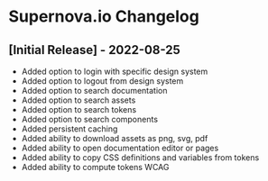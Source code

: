 # Supernova.io Changelog

## [Initial Release] - 2022-08-25

- Added option to login with specific design system
- Added option to logout from design system
- Added option to search documentation
- Added option to search assets
- Added option to search tokens
- Added option to search components
- Added persistent caching
- Added ability to download assets as png, svg, pdf
- Added ability to open documentation editor or pages
- Added ability to copy CSS definitions and variables from tokens
- Added ability to compute tokens WCAG
